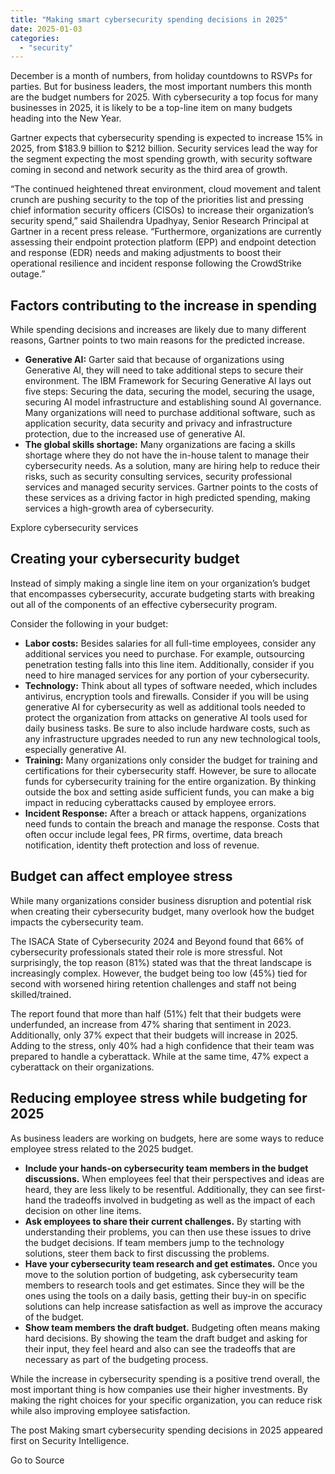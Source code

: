 ```yaml
---
title: "Making smart cybersecurity spending decisions in 2025"
date: 2025-01-03
categories: 
  - "security"
---
```


December is a month of numbers, from holiday countdowns to RSVPs for parties. But for business leaders, the most important numbers this month are the budget numbers for 2025. With cybersecurity a top focus for many businesses in 2025, it is likely to be a top-line item on many budgets heading into the New Year.

Gartner expects that cybersecurity spending is expected to increase 15% in 2025, from $183.9 billion to $212 billion. Security services lead the way for the segment expecting the most spending growth, with security software coming in second and network security as the third area of growth.

“The continued heightened threat environment, cloud movement and talent crunch are pushing security to the top of the priorities list and pressing chief information security officers (CISOs) to increase their organization’s security spend,” said Shailendra Upadhyay, Senior Research Principal at Gartner in a recent press release. “Furthermore, organizations are currently assessing their endpoint protection platform (EPP) and endpoint detection and response (EDR) needs and making adjustments to boost their operational resilience and incident response following the CrowdStrike outage.”

## Factors contributing to the increase in spending

While spending decisions and increases are likely due to many different reasons, Gartner points to two main reasons for the predicted increase.

- **Generative AI:** Garter said that because of organizations using Generative AI, they will need to take additional steps to secure their environment. The IBM Framework for Securing Generative AI lays out five steps: Securing the data, securing the model, securing the usage, securing AI model infrastructure and establishing sound AI governance. Many organizations will need to purchase additional software, such as application security, data security and privacy and infrastructure protection, due to the increased use of generative AI.
- **The global skills shortage:** Many organizations are facing a skills shortage where they do not have the in-house talent to manage their cybersecurity needs. As a solution, many are hiring help to reduce their risks, such as security consulting services, security professional services and managed security services. Gartner points to the costs of these services as a driving factor in high predicted spending, making services a high-growth area of cybersecurity.

Explore cybersecurity services

## Creating your cybersecurity budget

Instead of simply making a single line item on your organization’s budget that encompasses cybersecurity, accurate budgeting starts with breaking out all of the components of an effective cybersecurity program.

Consider the following in your budget:

- **Labor costs:** Besides salaries for all full-time employees, consider any additional services you need to purchase. For example, outsourcing penetration testing falls into this line item. Additionally, consider if you need to hire managed services for any portion of your cybersecurity.
- **Technology:** Think about all types of software needed, which includes antivirus, encryption tools and firewalls. Consider if you will be using generative AI for cybersecurity as well as additional tools needed to protect the organization from attacks on generative AI tools used for daily business tasks. Be sure to also include hardware costs, such as any infrastructure upgrades needed to run any new technological tools, especially generative AI.
- **Training:** Many organizations only consider the budget for training and certifications for their cybersecurity staff. However, be sure to allocate funds for cybersecurity training for the entire organization. By thinking outside the box and setting aside sufficient funds, you can make a big impact in reducing cyberattacks caused by employee errors.
- **Incident Response:** After a breach or attack happens, organizations need funds to contain the breach and manage the response. Costs that often occur include legal fees, PR firms, overtime, data breach notification, identity theft protection and loss of revenue.

## Budget can affect employee stress

While many organizations consider business disruption and potential risk when creating their cybersecurity budget, many overlook how the budget impacts the cybersecurity team.

The ISACA State of Cybersecurity 2024 and Beyond found that 66% of cybersecurity professionals stated their role is more stressful. Not surprisingly, the top reason (81%) stated was that the threat landscape is increasingly complex. However, the budget being too low (45%) tied for second with worsened hiring retention challenges and staff not being skilled/trained.

The report found that more than half (51%) felt that their budgets were underfunded, an increase from 47% sharing that sentiment in 2023. Additionally, only 37% expect that their budgets will increase in 2025. Adding to the stress, only 40% had a high confidence that their team was prepared to handle a cyberattack. While at the same time, 47% expect a cyberattack on their organizations.

## Reducing employee stress while budgeting for 2025

As business leaders are working on budgets, here are some ways to reduce employee stress related to the 2025 budget.

- **Include your hands-on cybersecurity team members in the budget discussions.** When employees feel that their perspectives and ideas are heard, they are less likely to be resentful. Additionally, they can see first-hand the tradeoffs involved in budgeting as well as the impact of each decision on other line items. 
- **Ask employees to share their current challenges.** By starting with understanding their problems, you can then use these issues to drive the budget decisions. If team members jump to the technology solutions, steer them back to first discussing the problems.
- **Have your cybersecurity team research and get estimates.** Once you move to the solution portion of budgeting, ask cybersecurity team members to research tools and get estimates. Since they will be the ones using the tools on a daily basis, getting their buy-in on specific solutions can help increase satisfaction as well as improve the accuracy of the budget.
- **Show team members the draft budget.** Budgeting often means making hard decisions. By showing the team the draft budget and asking for their input, they feel heard and also can see the tradeoffs that are necessary as part of the budgeting process.

While the increase in cybersecurity spending is a positive trend overall, the most important thing is how companies use their higher investments. By making the right choices for your specific organization, you can reduce risk while also improving employee satisfaction.

The post Making smart cybersecurity spending decisions in 2025 appeared first on Security Intelligence.

Go to Source
